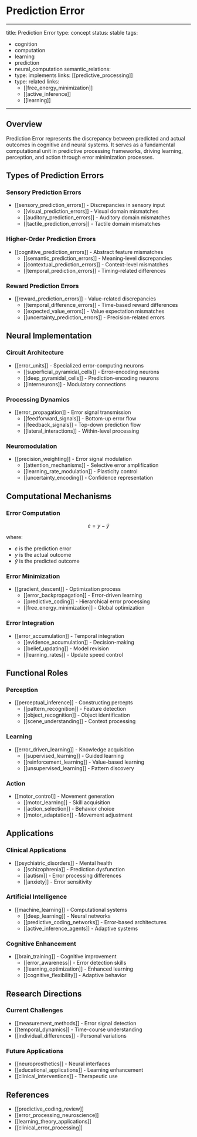 # Prediction Error

---
title: Prediction Error
type: concept
status: stable
tags:
  - cognition
  - computation
  - learning
  - prediction
  - neural_computation
semantic_relations:
  - type: implements
    links: [[predictive_processing]]
  - type: related
    links: 
      - [[free_energy_minimization]]
      - [[active_inference]]
      - [[learning]]
---

## Overview

Prediction Error represents the discrepancy between predicted and actual outcomes in cognitive and neural systems. It serves as a fundamental computational unit in predictive processing frameworks, driving learning, perception, and action through error minimization processes.

## Types of Prediction Errors

### Sensory Prediction Errors
- [[sensory_prediction_errors]] - Discrepancies in sensory input
  - [[visual_prediction_errors]] - Visual domain mismatches
  - [[auditory_prediction_errors]] - Auditory domain mismatches
  - [[tactile_prediction_errors]] - Tactile domain mismatches

### Higher-Order Prediction Errors
- [[cognitive_prediction_errors]] - Abstract feature mismatches
  - [[semantic_prediction_errors]] - Meaning-level discrepancies
  - [[contextual_prediction_errors]] - Context-level mismatches
  - [[temporal_prediction_errors]] - Timing-related differences

### Reward Prediction Errors
- [[reward_prediction_errors]] - Value-related discrepancies
  - [[temporal_difference_errors]] - Time-based reward differences
  - [[expected_value_errors]] - Value expectation mismatches
  - [[uncertainty_prediction_errors]] - Precision-related errors

## Neural Implementation

### Circuit Architecture
- [[error_units]] - Specialized error-computing neurons
  - [[superficial_pyramidal_cells]] - Error-encoding neurons
  - [[deep_pyramidal_cells]] - Prediction-encoding neurons
  - [[interneurons]] - Modulatory connections

### Processing Dynamics
- [[error_propagation]] - Error signal transmission
  - [[feedforward_signals]] - Bottom-up error flow
  - [[feedback_signals]] - Top-down prediction flow
  - [[lateral_interactions]] - Within-level processing

### Neuromodulation
- [[precision_weighting]] - Error signal modulation
  - [[attention_mechanisms]] - Selective error amplification
  - [[learning_rate_modulation]] - Plasticity control
  - [[uncertainty_encoding]] - Confidence representation

## Computational Mechanisms

### Error Computation
```math
ε = y - ŷ
```
where:
- $ε$ is the prediction error
- $y$ is the actual outcome
- $ŷ$ is the predicted outcome

### Error Minimization
- [[gradient_descent]] - Optimization process
  - [[error_backpropagation]] - Error-driven learning
  - [[predictive_coding]] - Hierarchical error processing
  - [[free_energy_minimization]] - Global optimization

### Error Integration
- [[error_accumulation]] - Temporal integration
  - [[evidence_accumulation]] - Decision-making
  - [[belief_updating]] - Model revision
  - [[learning_rates]] - Update speed control

## Functional Roles

### Perception
- [[perceptual_inference]] - Constructing percepts
  - [[pattern_recognition]] - Feature detection
  - [[object_recognition]] - Object identification
  - [[scene_understanding]] - Context processing

### Learning
- [[error_driven_learning]] - Knowledge acquisition
  - [[supervised_learning]] - Guided learning
  - [[reinforcement_learning]] - Value-based learning
  - [[unsupervised_learning]] - Pattern discovery

### Action
- [[motor_control]] - Movement generation
  - [[motor_learning]] - Skill acquisition
  - [[action_selection]] - Behavior choice
  - [[motor_adaptation]] - Movement adjustment

## Applications

### Clinical Applications
- [[psychiatric_disorders]] - Mental health
  - [[schizophrenia]] - Prediction dysfunction
  - [[autism]] - Error processing differences
  - [[anxiety]] - Error sensitivity

### Artificial Intelligence
- [[machine_learning]] - Computational systems
  - [[deep_learning]] - Neural networks
  - [[predictive_coding_networks]] - Error-based architectures
  - [[active_inference_agents]] - Adaptive systems

### Cognitive Enhancement
- [[brain_training]] - Cognitive improvement
  - [[error_awareness]] - Error detection skills
  - [[learning_optimization]] - Enhanced learning
  - [[cognitive_flexibility]] - Adaptive behavior

## Research Directions

### Current Challenges
- [[measurement_methods]] - Error signal detection
- [[temporal_dynamics]] - Time-course understanding
- [[individual_differences]] - Personal variations

### Future Applications
- [[neuroprosthetics]] - Neural interfaces
- [[educational_applications]] - Learning enhancement
- [[clinical_interventions]] - Therapeutic use

## References
- [[predictive_coding_review]]
- [[error_processing_neuroscience]]
- [[learning_theory_applications]]
- [[clinical_error_processing]] 